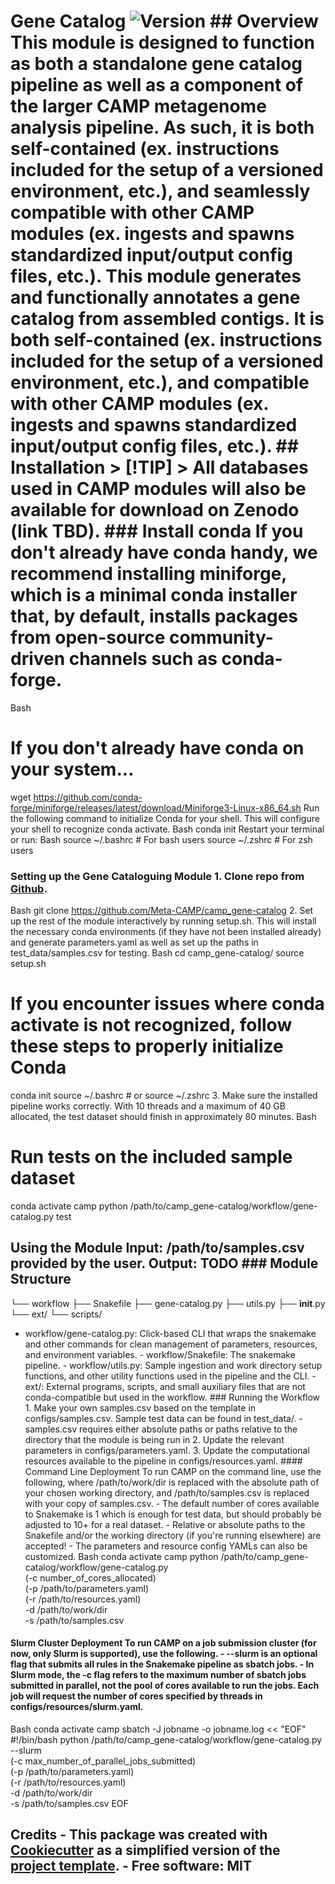 # Gene Catalog ![Version](https://img.shields.io/badge/version-0.6.0-brightgreen) <!-- [![Documentation Status](https://img.shields.io/readthedocs/camp-gene_catalog)](https://camp-documentation.readthedocs.io/en/latest/gene_catalog.html) --> <!-- [![Documentation Status](https://img.shields.io/badge/docs-unknown-yellow.svg)]()--> ## Overview This module is designed to function as both a standalone gene catalog pipeline as well as a component of the larger CAMP metagenome analysis pipeline. As such, it is both self-contained (ex. instructions included for the setup of a versioned environment, etc.), and seamlessly compatible with other CAMP modules (ex. ingests and spawns standardized input/output config files, etc.). This module generates and functionally annotates a gene catalog from assembled contigs. It is both self-contained (ex. instructions included for the setup of a versioned environment, etc.), and compatible with other CAMP modules (ex. ingests and spawns standardized input/output config files, etc.). ## Installation > [!TIP] > All databases used in CAMP modules will also be available for download on Zenodo (link TBD). ### Install conda If you don't already have conda handy, we recommend installing miniforge, which is a minimal conda installer that, by default, installs packages from open-source community-driven channels such as conda-forge.
Bash
# If you don't already have conda on your system...
wget https://github.com/conda-forge/miniforge/releases/latest/download/Miniforge3-Linux-x86_64.sh
Run the following command to initialize Conda for your shell. This will configure your shell to recognize conda activate.
Bash
conda init
Restart your terminal or run:
Bash
source ~/.bashrc  # For bash users
source ~/.zshrc   # For zsh users
### Setting up the Gene Cataloguing Module 1. Clone repo from [Github](<https://github.com/Meta-CAMP/camp_gene-catalog>).
Bash
git clone https://github.com/Meta-CAMP/camp_gene-catalog
2. Set up the rest of the module interactively by running setup.sh. This will install the necessary conda environments (if they have not been installed already) and generate parameters.yaml as well as set up the paths in test_data/samples.csv for testing.
Bash
cd camp_gene-catalog/
source setup.sh

# If you encounter issues where conda activate is not recognized, follow these steps to properly initialize Conda
conda init
source ~/.bashrc # or source ~/.zshrc
3. Make sure the installed pipeline works correctly. With 10 threads and a maximum of 40 GB allocated, the test dataset should finish in approximately 80 minutes.
Bash
# Run tests on the included sample dataset
conda activate camp
python /path/to/camp_gene-catalog/workflow/gene-catalog.py test
## Using the Module **Input**: /path/to/samples.csv provided by the user. **Output**: TODO ### Module Structure
└── workflow
    ├── Snakefile
    ├── gene-catalog.py
    ├── utils.py
    ├── __init__.py
    └── ext/
        └── scripts/
- workflow/gene-catalog.py: Click-based CLI that wraps the snakemake and other commands for clean management of parameters, resources, and environment variables. - workflow/Snakefile: The snakemake pipeline. - workflow/utils.py: Sample ingestion and work directory setup functions, and other utility functions used in the pipeline and the CLI. - ext/: External programs, scripts, and small auxiliary files that are not conda-compatible but used in the workflow. ### Running the Workflow 1. Make your own samples.csv based on the template in configs/samples.csv. Sample test data can be found in test_data/. - samples.csv requires either absolute paths or paths relative to the directory that the module is being run in 2. Update the relevant parameters in configs/parameters.yaml. 3. Update the computational resources available to the pipeline in configs/resources.yaml. #### Command Line Deployment To run CAMP on the command line, use the following, where /path/to/work/dir is replaced with the absolute path of your chosen working directory, and /path/to/samples.csv is replaced with your copy of samples.csv. - The default number of cores available to Snakemake is 1 which is enough for test data, but should probably be adjusted to 10+ for a real dataset. - Relative or absolute paths to the Snakefile and/or the working directory (if you're running elsewhere) are accepted! - The parameters and resource config YAMLs can also be customized.
Bash
conda activate camp
python /path/to/camp_gene-catalog/workflow/gene-catalog.py \
    (-c number_of_cores_allocated) \
    (-p /path/to/parameters.yaml) \
    (-r /path/to/resources.yaml) \
    -d /path/to/work/dir \
    -s /path/to/samples.csv
#### Slurm Cluster Deployment To run CAMP on a job submission cluster (for now, only Slurm is supported), use the following. - --slurm is an optional flag that submits all rules in the Snakemake pipeline as sbatch jobs. - In Slurm mode, the -c flag refers to the maximum number of sbatch jobs submitted in parallel, **not** the pool of cores available to run the jobs. Each job will request the number of cores specified by threads in configs/resources/slurm.yaml.
Bash
conda activate camp
sbatch -J jobname -o jobname.log << "EOF"
#!/bin/bash
python /path/to/camp_gene-catalog/workflow/gene-catalog.py --slurm \
    (-c max_number_of_parallel_jobs_submitted) \
    (-p /path/to/parameters.yaml) \
    (-r /path/to/resources.yaml) \
    -d /path/to/work/dir \
    -s /path/to/samples.csv
EOF
## Credits - This package was created with [Cookiecutter](https://github.com/cookiecutter/cookiecutter>) as a simplified version of the [project template](https://github.com/audreyr/cookiecutter-pypackage>). - Free software: MIT 
